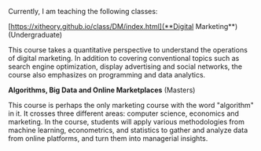 Currently, I am teaching the following classes:

[https://xitheory.github.io/class/DM/index.html](**Digital Marketing**) (Undergraduate)

This course takes a quantitative perspective to understand the operations of digital marketing. In addition to covering conventional topics such as search engine optimization, display advertising and social networks, the course also emphasizes on programming and data analytics. 

**Algorithms, Big Data and Online Marketplaces** (Masters)

This course is perhaps the only marketing course with the word "algorithm" in it. It crosses three different areas: computer science, economics and marketing. In the course, students will apply various methodologies from machine learning, econometrics, and statistics to gather and analyze data from online platforms, and turn them into managerial insights.  
